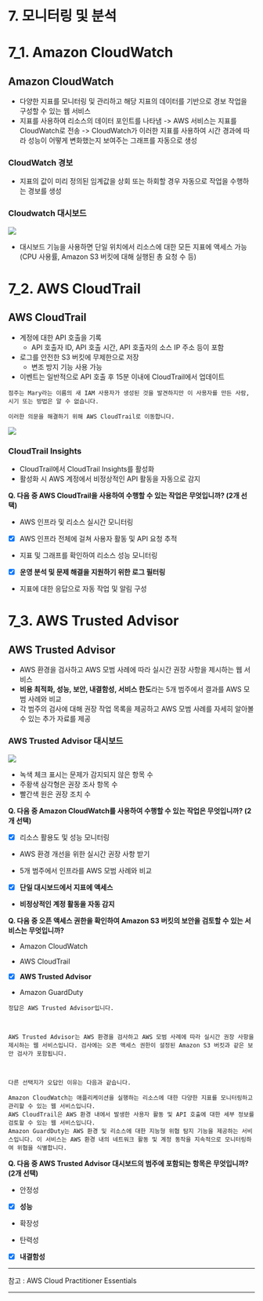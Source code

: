 # 7. 모니터링 및 분석

# 7_1. Amazon CloudWatch

## Amazon CloudWatch
- 다양한 지표를 모니터링 및 관리하고 해당 지표의 데이터를 기반으로 경보 작업을 구성할 수 있는 웹 서비스
- 지표를 사용하여 리소스의 데이터 포인트를 나타냄 -> AWS 서비스는 지표를 CloudWatch로 전송 -> CloudWatch가 이러한 지표를 사용하여 시간 경과에 따라 성능이 어떻게 변화했는지 보여주는 그래프를 자동으로 생성

### CloudWatch 경보
- 지표의 값이 미리 정의된 임계값을 상회 또는 하회할 경우 자동으로 작업을 수행하는 경보를 생성

### Cloudwatch 대시보드

![](https://i.imgur.com/PVyams7.png)

- 대시보드 기능을 사용하면 단일 위치에서 리소스에 대한 모든 지표에 액세스 가능 (CPU 사용률, Amazon S3 버킷에 대해 실행된 총 요청 수 등)

# 7_2. AWS CloudTrail

## AWS CloudTrail

- 계정에 대한 API 호출을 기록
    - API 호출자 ID, API 호출 시간, API 호출자의 소스 IP 주소 등이 포함
- 로그를 안전한 S3 버킷에 무제한으로 저장
    - 변조 방지 기능 사용 가능
- 이벤트는 일반적으로 API 호출 후 15분 이내에 CloudTrail에서 업데이트

```
점주는 Mary라는 이름의 새 IAM 사용자가 생성된 것을 발견하지만 이 사용자를 만든 사람, 시기 또는 방법은 알 수 없습니다.

이러한 의문을 해결하기 위해 AWS CloudTrail로 이동합니다.
```

![](https://i.imgur.com/Ua3ODoE.png)

### CloudTrail Insights

- CloudTrail에서 CloudTrail Insights를 활성화
- 활성화 시 AWS 계정에서 비정상적인 API 활동을 자동으로 감지


**Q. 다음 중 AWS CloudTrail을 사용하여 수행할 수 있는 작업은 무엇입니까? (2개 선택)**

- AWS 인프라 및 리소스 실시간 모니터링

- [x] AWS 인프라 전체에 걸쳐 사용자 활동 및 API 요청 추적

- 지표 및 그래프를 확인하여 리소스 성능 모니터링

- [x] **운영 분석 및 문제 해결을 지원하기 위한 로그 필터링**

- 지표에 대한 응답으로 자동 작업 및 알림 구성

# 7_3. AWS Trusted Advisor

## AWS Trusted Advisor

- AWS 환경을 검사하고 AWS 모범 사례에 따라 실시간 권장 사항을 제시하는 웹 서비스
- **비용 최적화, 성능, 보안, 내결함성, 서비스 한도**라는 5개 범주에서 결과를 AWS 모범 사례와 비교
- 각 범주의 검사에 대해 권장 작업 목록을 제공하고 AWS 모범 사례를 자세히 알아볼 수 있는 추가 자료를 제공

### AWS Trusted Advisor 대시보드

![](https://i.imgur.com/QO56sQ7.png)

- 녹색 체크 표시는 문제가 감지되지 않은 항목 수
- 주황색 삼각형은 권장 조사 항목 수
- 빨간색 원은 권장 조치 수

**Q. 다음 중 Amazon CloudWatch를 사용하여 수행할 수 있는 작업은 무엇입니까? (2개 선택)**

- [x] 리소스 활용도 및 성능 모니터링

- AWS 환경 개선을 위한 실시간 권장 사항 받기

- 5개 범주에서 인프라를 AWS 모범 사례와 비교

- [x] **단일 대시보드에서 지표에 액세스**

- **비정상적인 계정 활동을 자동 감지**


**Q. 다음 중 오픈 액세스 권한을 확인하여 Amazon S3 버킷의 보안을 검토할 수 있는 서비스는 무엇입니까?**

- Amazon CloudWatch

- AWS CloudTrail

- [x] **AWS Trusted Advisor**

- Amazon GuardDuty

```
정답은 AWS Trusted Advisor입니다.



AWS Trusted Advisor는 AWS 환경을 검사하고 AWS 모범 사례에 따라 실시간 권장 사항을 제시하는 웹 서비스입니다. 검사에는 오픈 액세스 권한이 설정된 Amazon S3 버킷과 같은 보안 검사가 포함됩니다.



다른 선택지가 오답인 이유는 다음과 같습니다.

Amazon CloudWatch는 애플리케이션을 실행하는 리소스에 대한 다양한 지표를 모니터링하고 관리할 수 있는 웹 서비스입니다.
AWS CloudTrail은 AWS 환경 내에서 발생한 사용자 활동 및 API 호출에 대한 세부 정보를 검토할 수 있는 웹 서비스입니다.
Amazon GuardDuty는 AWS 환경 및 리소스에 대한 지능형 위협 탐지 기능을 제공하는 서비스입니다. 이 서비스는 AWS 환경 내의 네트워크 활동 및 계정 동작을 지속적으로 모니터링하여 위협을 식별합니다.

```

**Q. 다음 중 AWS Trusted Advisor 대시보드의 범주에 포함되는 항목은 무엇입니까? (2개 선택)**

- 안정성

- [x] **성능**

- 확장성

- 탄력성

- [x] **내결함성**

---

참고 : AWS Cloud Practitioner Essentials

---
<!--stackedit_data:
eyJoaXN0b3J5IjpbLTE1MjYwNzc0NTJdfQ==
-->